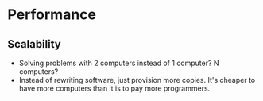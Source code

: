 # Performance

## Scalability
- Solving problems with 2 computers instead of 1 computer? N computers?
- Instead of rewriting software, just provision more copies. It's cheaper to have more computers than it is to pay more programmers.


